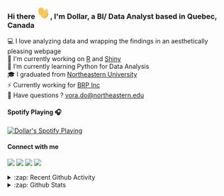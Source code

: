 ### Hi there <img src="https://raw.githubusercontent.com/ABSphreak/ABSphreak/master/gifs/Hi.gif" width="30px">, I'm Dollar, a BI/ Data Analyst based in Quebec, Canada 

💻 I love analyzing data and wrapping the findings in an aesthetically pleasing webpage <br />
🔭 I'm currently working on [R](https://www.r-project.org/about.html) and [Shiny](https://shiny.rstudio.com/)<br />
🌱 I’m currently learning Python for Data Analysis<br />
🎓 I graduated from [Northeastern University](https://www.northeastern.edu/)<br />
⚡ Currently working for [BRP Inc](https://www.brp.com/)<br />
📧 Have questions ? [vora.do@northeastern.edu](mailto:vora.do@northeastern.edu) <br />

#### Spotify Playing 🎧

<!-- <a href="https://spotify-now-playing-blond.vercel.app/now-playing?open">
    <img src="https://spotify-now-playing-blond.vercel.app/now-playing" width="256" height="64" alt="Now Playing">`
</a>-->
[<img src="https://spotify-now-playing-blond.vercel.app/api/spotify-playing" alt="Dollar's Spotify Playing" width="350" />](https://open.spotify.com/user/12154465840)

#### Connect with me
<p align="left">
<a href= "https://www.linkedin.com/in/dollarvora/"><img src="https://img.icons8.com/material-outlined/30/000000/linkedin.png"/></a>
<a href= "https://twitter.com/dollarvora"><img src="https://img.icons8.com/material-outlined/30/000000/twitter.png"/></a>
<a href= "https://www.facebook.com/dollarvora/"><img src="https://img.icons8.com/material-outlined/30/000000/facebook.png"/></a>
<a href= "https://www.instagram.com/dollarvora/"><img src="https://img.icons8.com/material-outlined/30/000000/instagram.png"/></a>
</p>

<details>
  <summary>:zap: Recent Github Activity</summary>
  
<!--START_SECTION:activity-->

</details>

<details>
  <summary>:zap: Github Stats</summary>

  <img align="left" src="https://github-readme-stats-zeta-three.vercel.app/api/?username=dollarvora&count_private=true&show_icons=true&hide_border=true&title_color=fffffff&icon_color=000000&text_color=000000" alt="github stats"/>

<img align="right" alt="prabhuSub Github programs" src="https://github-readme-stats-zeta-three.vercel.app/api/top-langs/?username=dollarvora&layout=compact&count_private=true&show_icons=true&hide_border=true&title_color=fffffff&icon_color=000000&text_color=000000" />
</details>
